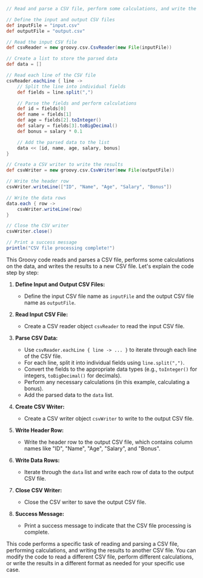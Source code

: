 ```groovy
// Read and parse a CSV file, perform some calculations, and write the results to a new CSV file

// Define the input and output CSV files
def inputFile = "input.csv"
def outputFile = "output.csv"

// Read the input CSV file
def csvReader = new groovy.csv.CsvReader(new File(inputFile))

// Create a list to store the parsed data
def data = []

// Read each line of the CSV file
csvReader.eachLine { line ->
    // Split the line into individual fields
    def fields = line.split(",")

    // Parse the fields and perform calculations
    def id = fields[0]
    def name = fields[1]
    def age = fields[2].toInteger()
    def salary = fields[3].toBigDecimal()
    def bonus = salary * 0.1

    // Add the parsed data to the list
    data << [id, name, age, salary, bonus]
}

// Create a CSV writer to write the results
def csvWriter = new groovy.csv.CsvWriter(new File(outputFile))

// Write the header row
csvWriter.writeLine(["ID", "Name", "Age", "Salary", "Bonus"])

// Write the data rows
data.each { row ->
    csvWriter.writeLine(row)
}

// Close the CSV writer
csvWriter.close()

// Print a success message
println("CSV file processing complete!")
```

This Groovy code reads and parses a CSV file, performs some calculations on the data, and writes the results to a new CSV file. Let's explain the code step by step:

1. **Define Input and Output CSV Files:**
   - Define the input CSV file name as `inputFile` and the output CSV file name as `outputFile`.

2. **Read Input CSV File:**
   - Create a CSV reader object `csvReader` to read the input CSV file.

3. **Parse CSV Data:**
   - Use `csvReader.eachLine { line -> ... }` to iterate through each line of the CSV file.
   - For each line, split it into individual fields using `line.split(",")`.
   - Convert the fields to the appropriate data types (e.g., `toInteger()` for integers, `toBigDecimal()` for decimals).
   - Perform any necessary calculations (in this example, calculating a bonus).
   - Add the parsed data to the `data` list.

4. **Create CSV Writer:**
   - Create a CSV writer object `csvWriter` to write to the output CSV file.

5. **Write Header Row:**
   - Write the header row to the output CSV file, which contains column names like "ID", "Name", "Age", "Salary", and "Bonus".

6. **Write Data Rows:**
   - Iterate through the `data` list and write each row of data to the output CSV file.

7. **Close CSV Writer:**
   - Close the CSV writer to save the output CSV file.

8. **Success Message:**
   - Print a success message to indicate that the CSV file processing is complete.

This code performs a specific task of reading and parsing a CSV file, performing calculations, and writing the results to another CSV file. You can modify the code to read a different CSV file, perform different calculations, or write the results in a different format as needed for your specific use case.
